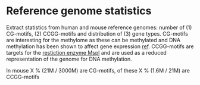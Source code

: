 # Reference genome statistics

Extract statistics from human and mouse reference genomes: number of (1) CG-motifs, (2) CCGG-motifs and distribution of (3) gene types. CG-motifs are interesting for the methylome as these can be methylated and DNA methylation has been shown to affect gene expression [ref](). CCGG-motifs are targets for the [restiction enzyme Mspl](https://international.neb.com/products/r0106-mspi) and are used as a reduced representation of the genome for DNA methylation. 

In mouse X % (21M / 3000M) are CG-motifs, of these X % (1.6M / 21M) are CCGG-motifs